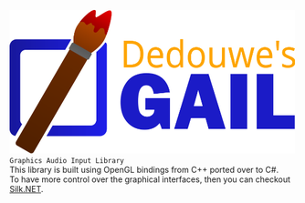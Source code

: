 <img src="https://raw.githubusercontent.com/dedouwe26/GAIL/main/Logo.svg" alt="logo" width="500"/> <br/>
`Graphics Audio Input Library` <br/>
This library is built using OpenGL bindings from C++ 
ported over to C#. <br/>
To have more control over the graphical interfaces, 
then you can checkout [Silk.NET](https://github.com/dotnet/Silk.NET "Silk.NET"). <br/>